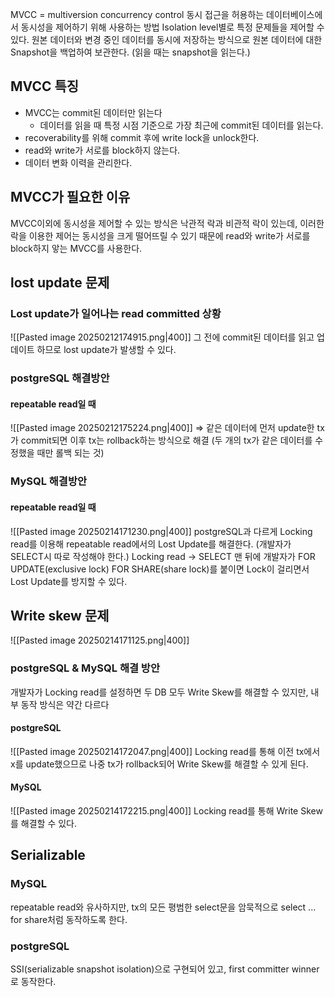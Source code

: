 MVCC = multiversion concurrency control
동시 접근을 허용하는 데이터베이스에서 동시성을 제어하기 위해 사용하는 방법
Isolation level별로 특정 문제들을 제어할 수 있다.
원본 데이터와 변경 중인 데이터를 동시에 저장하는 방식으로 원본 데이터에 대한 Snapshot을 백업하여 보관한다. (읽을 때는 snapshot을 읽는다.)
## MVCC 특징
- MVCC는 commit된 데이터만 읽는다 
	- 데이터를 읽을 때 특정 시점 기준으로 가장 최근에 commit된 데이터를 읽는다.
- recoverability를 위해 commit 후에 write lock을 unlock한다.
- read와 write가 서로를 block하지 않는다.
- 데이터 변화 이력을 관리한다.
## MVCC가 필요한 이유
MVCC이외에 동시성을 제어할 수 있는 방식은 낙관적 락과 비관적 락이 있는데, 이러한 락을 이용한 제어는 동시성을 크게 떨어뜨릴 수 있기 때문에 read와 write가 서로를 block하지 앟는 MVCC를 사용한다.
## lost update 문제
### Lost update가 일어나는 read committed 상황
![[Pasted image 20250212174915.png|400]]
그 전에 commit된 데이터를 읽고 업데이트 하므로 lost update가 발생할 수 있다.
### postgreSQL 해결방안
#### repeatable read일 때
![[Pasted image 20250212175224.png|400]]
=> 같은 데이터에 먼저 update한 tx가 commit되면 이후 tx는 rollback하는 방식으로 해결 (두 개의 tx가 같은 데이터를 수정했을 때만 롤백 되는 것)
### MySQL 해결방안
#### repeatable read일 때
![[Pasted image 20250214171230.png|400]]
postgreSQL과 다르게 Locking read를 이용해 repeatable read에서의 Lost Update를 해결한다. (개발자가 SELECT시 따로 작성해야 한다.)
Locking read -> SELECT 맨 뒤에 개발자가 FOR UPDATE(exclusive lock) FOR SHARE(share lock)를 붙이면 Lock이 걸리면서 Lost Update를 방지할 수 있다.
## Write skew 문제
![[Pasted image 20250214171125.png|400]]
### postgreSQL & MySQL 해결 방안
개발자가 Locking read를 설정하면 두 DB 모두 Write Skew를 해결할 수 있지만, 내부 동작 방식은 약간 다르다
#### postgreSQL
![[Pasted image 20250214172047.png|400]]
Locking read를 통해 이전 tx에서 x를 update했으므로 나중 tx가 rollback되어 Write Skew를 해결할 수 있게 된다.
#### MySQL
![[Pasted image 20250214172215.png|400]]
Locking read를 통해 Write Skew를 해결할 수 있다.

## Serializable
### MySQL
repeatable read와 유사하지만, tx의 모든 평범한 select문을 암묵적으로 select ... for share처럼 동작하도록 한다.
### postgreSQL
SSI(serializable snapshot isolation)으로 구현되어 있고, first committer winner로 동작한다.